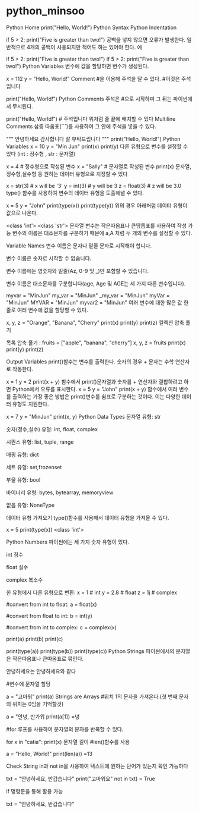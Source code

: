 # python_minsoo
Python Home
print("Hello, World!")
Python Syntax
Python Indentation

if 5 > 2:
  print("Five is greater than two!")
공백을 넣지 않으면 오류가 발생한다. 일반적으로 4개의 공백이 사용되지만 적어도 하는 있어야 한다. 예

  if 5 > 2:
 print("Five is greater than two!") 
if 5 > 2:
        print("Five is greater than two!") 
Python Variables 변수에 값을 할당하면 변수가 생성된다.

x = 112
y = "Hello, World!"
Comment #을 이용해 주석을 달 수 있다. #이것은 주석입니다

print("Hello, World!")
Python Comments
주석은 #으로 시작하며 그 뒤는 파이썬에서 무시된다.

print("Hello, World!") # 주석입니다
위처럼 줄 끝에 배치할 수 있다 Multiline Comments 삼중 따옴표(```)를 사용하여 그 안에 주석을 넣을 수 있다.

"""
안녕하세요
감사합니다
잘 부탁드립니다
"""
print("Hello, World!")
Python Variables
x = 10
y = "Min Jun"
print(x)
print(y)
다른 유형으로 변수를 설정할 수 있다 (int : 정수형 , str : 문자열)

x = 4       # 정수형으로 작성된 변수
x = "Sally" # 문자열로 작성된 변수
print(x)
문자열,정수형,실수형 등 원하는 데이터 유형으로 지정할 수 있다

x = str(3)    # x will be '3'
y = int(3)    # y will be 3
z = float(3)  # z will be 3.0
type() 함수를 사용하여 변수의 데이터 유형을 도출해낼 수 있다.

x = 5
y = "John"
print(type(x))
print(type(y))
위의 경우 아래처럼 데이터 유형이 값으로 나온다.

<class 'int'>
<class 'str'>
문자열 변수는 작은따옴표나 큰땅옵표를 사용하여 작성 가능 변수의 이름은 대소문자를 구분하기 때문에 a,A 처럼 두 개의 변수를 설정할 수 있다.

Variable Names
변수 이름은 문자나 밑줄 문자로 시작해야 합니다.

변수 이름은 숫자로 시작할 수 없습니다.

변수 이름에는 영숫자와 밑줄(Az, 0-9 및 _)만 포함할 수 있습니다.

변수 이름은 대소문자를 구분합니다(age, Age 및 AGE는 세 가지 다른 변수입니다).

myvar = "MinJun"
my_var = "MinJun"
_my_var = "MinJun"
myVar = "MinJun"
MYVAR = "MinJun"
myvar2 = "MinJun"
여러 변수에 대한 많은 값 한 줄로 여러 변수에 값을 할당할 수 있다.

x, y, z = "Orange", "Banana", "Cherry"
print(x)
print(y)
print(z)
컬렉션 압축 풀기

목록 압축 풀기 :
fruits = ["apple", "banana", "cherry"]
x, y, z = fruits
print(x)
print(y) print(z)

Output Variables
print()함수는 변수를 출력한다.
숫자의 경우 + 문자는 수학 연산자로 작동한다.

x = 1
y = 2
print(x + y)
함수에서 print()문자열과 숫자를 + 연산자와 결합하려고 하면 Python에서 오류를 표시한다.
x = 5
y = "John"
print(x + y)
함수에서 여러 변수를 출력하는 가장 좋은 방법은 print()변수를 쉼표로 구분하는 것이다. 이는 다양한 데이터 유형도 지원한다.

x = 7
y = "MinJun"
print(x, y)
Python Data Types
문자열 유형: str

숫자(정수,실수) 유형: int, float, complex

시퀀스 유형: list, tuple, range

매핑 유형: dict

세트 유형: set,frozenset

부울 유형: bool

바이너리 유형: bytes, bytearray, memoryview

없음 유형: NoneType

데이터 유형 가져오기
type()함수를 사용해서 데이터 유형을 가져올 수 있다.

x = 5
print(type(x))
<class 'int'>

Python Numbers
파이썬에는 세 가지 숫자 유형이 있다.

int 정수

float 실수

complex 복소수

한 유형에서 다른 유형으로 변환:
x = 1    # int
y = 2.8  # float
z = 1j   # complex

#convert from int to float:
a = float(x)

#convert from float to int:
b = int(y)

#convert from int to complex:
c = complex(x)

print(a)
print(b)
print(c)

print(type(a))
print(type(b))
print(type(c))
Python Strings
파이썬에서의 문자열은 작은따옴표나 큰따옴표로 묶인다.

안녕하세요는 안녕하세요와 같다

#변수에 문자열 할당

a = "고마워"
print(a)
Strings are Arrays
#위치 1의 문자을 가져온다.(첫 번째 문자의 위치는 0임을 기억할것)

a = "안녕, 반가워
print(a[1])
=녕

#for 루프를 사용하여 문자열의 문자를 반복할 수 있다.

for x in "catia":
  print(x)
문자열 길이
#len()함수를 사용

a = "Hello, World!"
print(len(a))
=13

Check String
in과 not in을 사용하여 텍스트에 원하는 단어가 있는지 확인 가능하다

txt = "안녕하세요, 반갑습니다"
print("고마워요" not in txt)
= True

if 명령문을 통해 활용 가능

txt = "안녕하세요, 반갑습니다"
